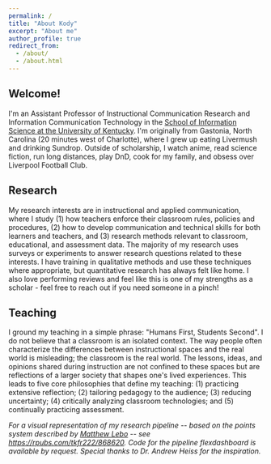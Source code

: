 ```yaml
---
permalink: /
title: "About Kody"
excerpt: "About me"
author_profile: true
redirect_from: 
  - /about/
  - /about.html
---
```


## Welcome!

I'm an Assistant Professor of Instructional Communication Research and Information Communication Technology in the [School of Information Science at the University of Kentucky](https://ci.uky.edu/sis/). I'm originally from Gastonia, North Carolina (20 minutes west of Charlotte), where I grew up eating Livermush and drinking Sundrop. Outside of scholarship, I watch anime, read science fiction, run long distances, play DnD, cook for my family, and obsess over Liverpool Football Club.

## Research

My research interests are in instructional and applied communication, where I study (1) how teachers enforce their classroom rules, policies and procedures, (2) how to develop communication and technical skills for both learners and teachers, and (3) research methods relevant to classroom, educational, and assessment data. The majority of my research uses surveys or experiments to answer research questions related to these interests. I have training in qualitative methods and use these techniques where appropriate, but quantitative research has always felt like home. I also love performing reviews and feel like this is one of my strengths as a scholar - feel free to reach out if you need someone in a pinch!

## Teaching

I ground my teaching in a simple phrase: "Humans First, Students Second". I do not believe that a classroom is an isolated context. The way people often characterize the differences between instructional spaces and the real world is misleading; the classroom is the real world. The lessons, ideas, and opinions shared during instruction are not confined to these spaces but are reflections of a larger society that shapes one's lived experiences. This leads to five core philosophies that define my teaching: (1) practicing extensive reflection; (2) tailoring pedagogy to the audience; (3) reducing uncertainty; (4) critically analyzing classroom technologies; and (5) continually practicing assessment.

*For a visual representation of my research pipeline -- based on the points system described by [Matthew Lebo](https://www.cambridge.org/core/journals/ps-political-science-and-politics/article/abs/managing-your-research-pipeline/E75F5F84AAD505EE6E66155EB8E9A81F) -- see <https://rpubs.com/tkfr222/868620>. Code for the pipeline flexdashboard is available by request. Special thanks to Dr. Andrew Heiss for the inspiration.*

